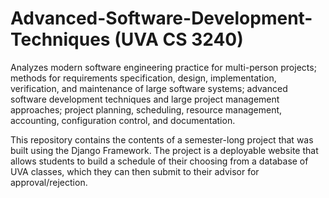 # Advanced-Software-Development-Techniques (UVA CS 3240)

Analyzes modern software engineering practice for multi-person projects; methods for requirements specification, design, implementation, verification, and maintenance of large software systems; advanced software development techniques and large project management approaches; project planning, scheduling, resource management, accounting, configuration control, and documentation.

This repository contains the contents of a semester-long project that was built using the Django Framework. The project is a deployable website that allows students to build a schedule of their choosing from a database of UVA classes, which they can then submit to their advisor for approval/rejection.

